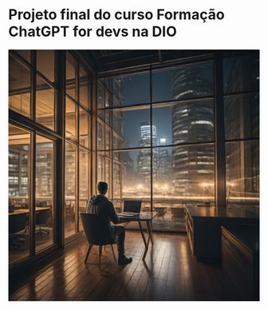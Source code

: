 # Projeto final do curso Formação ChatGPT for devs na DIO

![capa gerada por ia](output/2d528cc3-85e4-4794-aefa-7a8b6b50f5f2.png)

